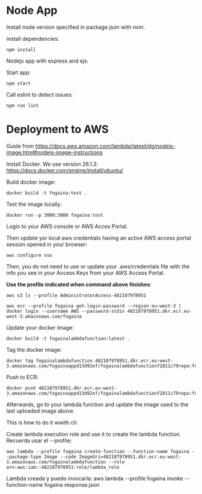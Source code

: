 # Node App 

Install node version specified in package.json with nvm.

Install dependencies:
```
npm install
```

Nodejs app with express and ejs.

Start app:
```
npm start
```

Call eslint to detect issues:
```
npm run lint
```

# Deployment to AWS

Guide from https://docs.aws.amazon.com/lambda/latest/dg/nodejs-image.html#nodejs-image-instructions

Install Docker. We use version 26.1.3:
https://docs.docker.com/engine/install/ubuntu/


Build docker image:
```
docker build -t fogaina:test .
```

Test the image locally:
```
docker run -p 3000:3000 fogaina:test
```

Login to your AWS console or AWS Acces Portal.

Then update yor local aws credentials having an active AWS access portal session opened in your browser:
```
aws configure sso 
```

Then, you do not need to use or update your .aws/credentials file with the info you see in your Access Keys from your AWS Access Portal.

**Use the profile indicated when command above finishes**:
```
aws s3 ls --profile AdministratorAccess-482107978951

aws ecr --profile fogaina get-login-password --region eu-west-3 | docker login --username AWS --password-stdin 482107978951.dkr.ecr.eu-west-3.amazonaws.com/fogaina
```

Update your docker image:
```
docker build -t fogainalambdafunction:latest .
```

Tag the docker image: 
```
docker tag fogainalambdafunction 482107978951.dkr.ecr.eu-west-3.amazonaws.com/fogainaappd13d92ef/fogainalambdafunctionf2811c79repo:fogainalambdafunction
```
Push to ECR:
```
docker push 482107978951.dkr.ecr.eu-west-3.amazonaws.com/fogainaappd13d92ef/fogainalambdafunctionf2811c79repo:fogainalambdafunction
```

Afterwards, go to your lambda function and update the image used to the last uploaded image above.

This is how to do it wwith cli:

Create lambda execution role and use it to create the lambda function.
Recuerda usar el --profile:
```
aws lambda --profile fogaina create-function --function-name fogaina --package-type Image --code ImageUri=482107978951.dkr.ecr.eu-west-3.amazonaws.com/fogainalambdafunction --role arn:aws:iam::482107978951:role/lambda_role
```


Lambda creada y puedo invocarla:
aws lambda --profile fogaina invoke --function-name fogaina response.json

